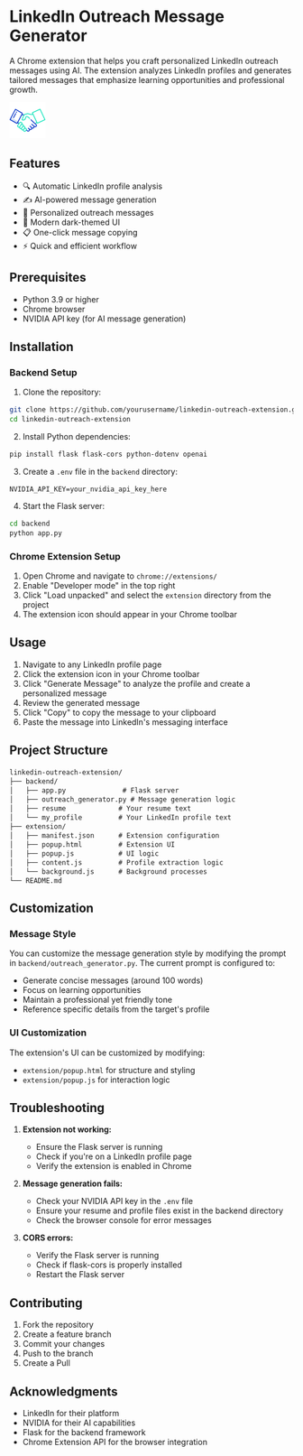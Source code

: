 # LinkedIn Outreach Message Generator

A Chrome extension that helps you craft personalized LinkedIn outreach messages using AI. The extension analyzes LinkedIn profiles and generates tailored messages that emphasize learning opportunities and professional growth.

![Extension Preview](extension/icon.png)

## Features

- 🔍 Automatic LinkedIn profile analysis
- ✍️ AI-powered message generation
- 🎯 Personalized outreach messages
- 🎨 Modern dark-themed UI
- 📋 One-click message copying
- ⚡ Quick and efficient workflow

## Prerequisites

- Python 3.9 or higher
- Chrome browser
- NVIDIA API key (for AI message generation)

## Installation

### Backend Setup

1. Clone the repository:
```bash
git clone https://github.com/yourusername/linkedin-outreach-extension.git
cd linkedin-outreach-extension
```

2. Install Python dependencies:
```bash
pip install flask flask-cors python-dotenv openai
```

3. Create a `.env` file in the `backend` directory:
```
NVIDIA_API_KEY=your_nvidia_api_key_here
```

4. Start the Flask server:
```bash
cd backend
python app.py
```

### Chrome Extension Setup

1. Open Chrome and navigate to `chrome://extensions/`
2. Enable "Developer mode" in the top right
3. Click "Load unpacked" and select the `extension` directory from the project
4. The extension icon should appear in your Chrome toolbar

## Usage

1. Navigate to any LinkedIn profile page
2. Click the extension icon in your Chrome toolbar
3. Click "Generate Message" to analyze the profile and create a personalized message
4. Review the generated message
5. Click "Copy" to copy the message to your clipboard
6. Paste the message into LinkedIn's messaging interface

## Project Structure

```
linkedin-outreach-extension/
├── backend/
│   ├── app.py              # Flask server
│   ├── outreach_generator.py # Message generation logic
│   ├── resume             # Your resume text
│   └── my_profile         # Your LinkedIn profile text
├── extension/
│   ├── manifest.json      # Extension configuration
│   ├── popup.html         # Extension UI
│   ├── popup.js           # UI logic
│   ├── content.js         # Profile extraction logic
│   └── background.js      # Background processes
└── README.md
```

## Customization

### Message Style

You can customize the message generation style by modifying the prompt in `backend/outreach_generator.py`. The current prompt is configured to:
- Generate concise messages (around 100 words)
- Focus on learning opportunities
- Maintain a professional yet friendly tone
- Reference specific details from the target's profile

### UI Customization

The extension's UI can be customized by modifying:
- `extension/popup.html` for structure and styling
- `extension/popup.js` for interaction logic

## Troubleshooting

1. **Extension not working:**
   - Ensure the Flask server is running
   - Check if you're on a LinkedIn profile page
   - Verify the extension is enabled in Chrome

2. **Message generation fails:**
   - Check your NVIDIA API key in the `.env` file
   - Ensure your resume and profile files exist in the backend directory
   - Check the browser console for error messages

3. **CORS errors:**
   - Verify the Flask server is running
   - Check if flask-cors is properly installed
   - Restart the Flask server

## Contributing

1. Fork the repository
2. Create a feature branch
3. Commit your changes
4. Push to the branch
5. Create a Pull 

## Acknowledgments

- LinkedIn for their platform
- NVIDIA for their AI capabilities
- Flask for the backend framework
- Chrome Extension API for the browser integration
